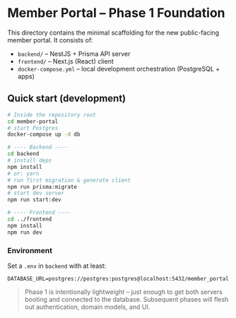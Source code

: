 # Member Portal – Phase 1 Foundation

This directory contains the minimal scaffolding for the new public-facing member portal.
It consists of:

* `backend/` – NestJS + Prisma API server
* `frontend/` – Next.js (React) client
* `docker-compose.yml` – local development orchestration (PostgreSQL + apps)

## Quick start (development)

```bash
# Inside the repository root
cd member-portal
# start Postgres
docker-compose up -d db

# ---- Backend ----
cd backend
# install deps
npm install
# or: yarn
# run first migration & generate client
npm run prisma:migrate
# start dev server
npm run start:dev

# ---- Frontend ----
cd ../frontend
npm install
npm run dev
```

### Environment
Set a `.env` in `backend` with at least:

```
DATABASE_URL=postgres://postgres:postgres@localhost:5432/member_portal
```

> Phase&nbsp;1 is intentionally lightweight – just enough to get both servers booting and connected to the database.
> Subsequent phases will flesh out authentication, domain models, and UI.